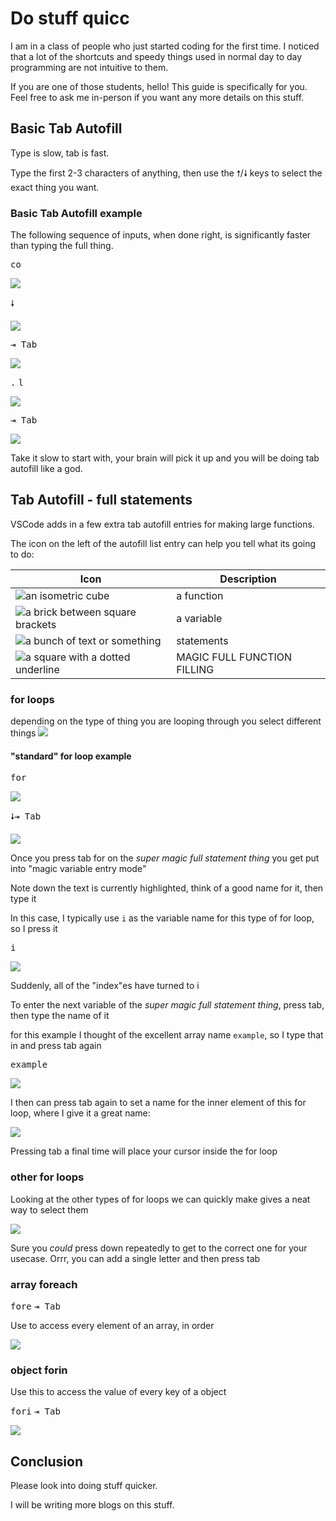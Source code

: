 # Do stuff quicc

I am in a class of people who just started coding for the first time. I noticed that a lot of the shortcuts and speedy things used in normal day to day programming are not intuitive to them.

If you are one of those students, hello! This guide is specifically for you. Feel free to ask me in-person if you want any more details on this stuff.

## Basic Tab Autofill
Type is slow, tab is fast.

Type the first 2-3 characters of anything, then use the <kbd>🠕</kbd>/<kbd>🠗</kbd> keys to select the exact thing you want.

### Basic Tab Autofill example

The following sequence of inputs, when done right, is significantly faster than typing the full thing.

<kbd>c</kbd><kbd>o</kbd>

![](https://i.imgur.com/MQRJ9Dt.png)

<kbd>🠗</kbd>

![](https://i.imgur.com/FbmtcGb.png)

<kbd>⇥ Tab</kbd>

![](https://i.imgur.com/oWDnpDn.png)

<kbd>.</kbd> <kbd>l</kbd>

![](https://i.imgur.com/KPFzh43.png)

<kbd>⇥ Tab</kbd>

![](https://i.imgur.com/rsTKGoD.png)

Take it slow to start with, your brain will pick it up and you will be doing tab autofill like a god.

## Tab Autofill - full statements

VSCode adds in a few extra tab autofill entries for making large functions.

The icon on the left of the autofill list entry can help you tell what its going to do:

| Icon        | Description |
| ----------- | ----------- |
| ![an isometric cube](https://i.imgur.com/M139jkO.png) | a function |
| ![a brick between square brackets](https://i.imgur.com/BTaUpEh.png) | a variable |
| ![a bunch of text or something](https://i.imgur.com/zFoQ8Y9.png) | statements |
| ![a square with a dotted underline](https://i.imgur.com/AO6Dt9S.png) | MAGIC FULL FUNCTION FILLING |

### for loops
depending on the type of thing you are looping through you select different things
![](https://i.imgur.com/XCXbAmd.png)

#### "standard" for loop example

<kbd>f</kbd><kbd>o</kbd><kbd>r</kbd>

![](https://i.imgur.com/4Zccv22.png)

<kbd>🠗</kbd><kbd>⇥ Tab</kbd>

![](https://i.imgur.com/xyVrGxX.png)

Once you press tab for on the *super magic full statement thing* you get put into "magic variable entry mode"

Note down the text is currently highlighted, think of a good name for it, then type it

In this case, I typically use `i` as the variable name for this type of for loop, so I press it

<kbd>i</kbd>

![](https://i.imgur.com/DzdwCyc.png)

Suddenly, all of the "index"es have turned to i

To enter the next variable of the *super magic full statement thing*, press tab, then type the name of it

for this example I thought of the excellent array name `example`, so I type that in and press tab again

<kbd>e</kbd><kbd>x</kbd><kbd>a</kbd><kbd>m</kbd><kbd>p</kbd><kbd>l</kbd><kbd>e</kbd>

![](https://i.imgur.com/S7RDyTN.png)

I then can press tab again to set a name for the inner element of this for loop, where I give it a great name:

![](https://i.imgur.com/GE2kQUN.png)

Pressing tab a final time will place your cursor inside the for loop

### other for loops

Looking at the other types of for loops we can quickly make gives a neat way to select them

![](https://i.imgur.com/XCXbAmd.png)

Sure you *could* press down repeatedly to get to the correct one for your usecase. Orrr, you can add a single letter and then press tab

### array foreach

<kbd>f</kbd><kbd>o</kbd><kbd>r</kbd><kbd>e</kbd> <kbd>⇥ Tab</kbd>

Use to access every element of an array, in order

![](https://i.imgur.com/nvPHA0L.png)

### object forin

Use this to access the value of every key of a object 

<kbd>f</kbd><kbd>o</kbd><kbd>r</kbd><kbd>i</kbd> <kbd>⇥ Tab</kbd>

![](https://i.imgur.com/eDFjXSw.png)

## Conclusion

Please look into doing stuff quicker.

I will be writing more blogs on this stuff.
